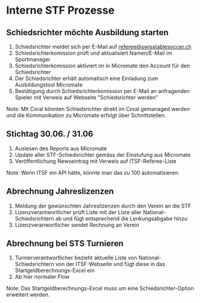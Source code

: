 # Interne STF Prozesse

## Schiedsrichter möchte Ausbildung starten

1. Schiedsrichter meldet sich per E-Mail auf referee@swisstablesoccer.ch
2. Schiedsrichterkomission prüft und aktualisiert Namen/E-Mail im Sportmanager
3. Schiedsrichterkomission aktiviert im in Micromate den Account für den Schiedsrichter 
4. Der Schiedsrichter erhält automatisch eine Einladung zum Ausbildungstool Micromate
5. Bestätigung durch Schiedsrichterkomission per E-Mail an anfragenden Spieler mit Verweis auf Webseite "Schiedsrichter werden"

Note: Mit Coral könnten Schiedsrichter direkt im Coral gemanaged werden und die Kommunikation zu Micromate erfolgt über Schnittstellen.

## Stichtag 30.06. / 31.06

1. Auslesen des Reports aus Micromate
2. Update aller STF-Schiedsrichter gemäss der Einstufung aus Micromate
4. Veröffentlichung Newseintrag mit Verweis auf ITSF-Referee-Liste

Note: Wenn ITSF ein API hätte, könnte man das zu 100 automatisieren.

## Abrechnung Jahreslizenzen

1. Meldung der gewünschten Jahreslizenzen durch den Verein an die STF
2. Lizenzverantwortlicher prüft Liste mit der Liste aller National-Schiedsrichtern ab und fügt entsprechend die Lenkungsabgabe hinzu
3. Lizenzveranwortlicher sendet Rechnung an Verein

## Abrechnung bei STS Turnieren

1. Turnierverantwortlicher bezieht aktuelle Liste von National-Schiedsrichtern von der ITSF-Webseite und fügt diese in das Startgeldberechnungs-Excel ein
2. Ab hier normaler Flow

Note: Das Startgeldberechnungs-Excel muss um eine Schiedsrichter-Option erweitert werden.

